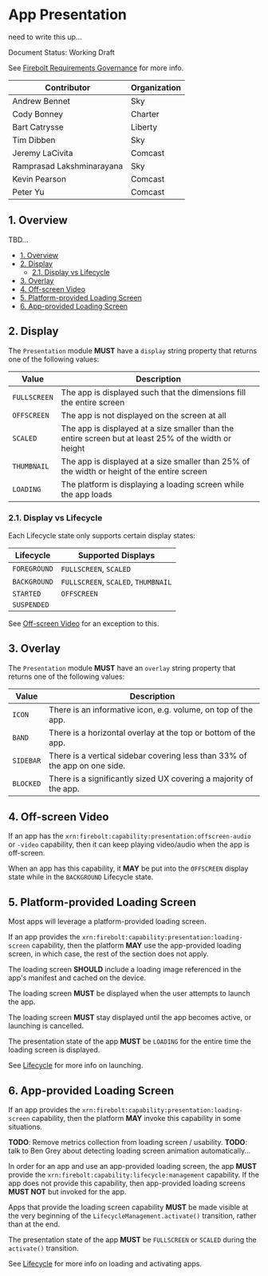 # App Presentation
need to write this up...

Document Status: Working Draft

See [Firebolt Requirements Governance](../../governance.md) for more info.

| Contributor    | Organization   |
| -------------- | -------------- |
| Andrew Bennet            | Sky            |
| Cody Bonney   | Charter |
| Bart Catrysse            | Liberty           |
| Tim Dibben            | Sky            |
| Jeremy LaCivita            | Comcast            |
| Ramprasad Lakshminarayana | Sky |
| Kevin Pearson            | Comcast            |
| Peter Yu            | Comcast           |


## 1. Overview
TBD...

- [1. Overview](#1-overview)
- [2. Display](#2-display)
  - [2.1. Display vs Lifecycle](#21-display-vs-lifecycle)
- [3. Overlay](#3-overlay)
- [4. Off-screen Video](#4-off-screen-video)
- [5. Platform-provided Loading Screen](#5-platform-provided-loading-screen)
- [6. App-provided Loading Screen](#6-app-provided-loading-screen)


## 2. Display
The `Presentation` module **MUST** have a `display` string property that returns one of the following values:

| Value | Description |
|-------|-------------|
| `FULLSCREEN` | The app is displayed such that the dimensions fill the entire screen |
| `OFFSCREEN`  | The app is not displayed on the screen at all |
| `SCALED`     | The app is displayed at a size smaller than the entire screen but at least 25% of the width or height |
| `THUMBNAIL` | The app is displayed at a size smaller than 25% of the width or height of the entire screen |
| `LOADING` | The platform is displaying a loading screen while  the app loads | 

### 2.1. Display vs Lifecycle
Each Lifecycle state only supports certain display states:

| Lifecycle | Supported Displays |
|-------|-------------|
| `FOREGROUND` | `FULLSCREEN`, `SCALED` |
| `BACKGROUND` | `FULLSCREEN`, `SCALED`, `THUMBNAIL` |
| `STARTED`    | `OFFSCREEN` |
| `SUSPENDED`  |             |

See [Off-screen Video](#2-offscreen-video) for an exception to this.

## 3. Overlay
The `Presentation` module **MUST** have an `overlay` string property that returns one of the following values:

| Value | Description |
|-------|-------------|
| `ICON` | There is an informative icon, e.g. volume, on top of the app. |
| `BAND`  | There is a horizontal overlay at the top or bottom of the app. |
| `SIDEBAR`     | There is a vertical sidebar covering less than 33% of the app on one side. |
| `BLOCKED` | There is a significantly sized UX covering a majority of the app. |

## 4. Off-screen Video
If an app has the `xrn:firebolt:capability:presentation:offscreen-audio` or `-video` capability, then it can keep playing video/audio when the app is off-screen.

When an app has this capability, it **MAY** be put into the `OFFSCREEN` display state while in the `BACKGROUND` Lifecycle state.

## 5. Platform-provided Loading Screen
Most apps will leverage a platform-provided loading screen.

If an app provides the `xrn:firebolt:capability:presentation:loading-screen`
capability, then the platform **MAY** use the app-provided loading screen, in
which case, the rest of the section does not apply.

The loading screen **SHOULD** include a loading image referenced in the app's
manifest and cached on the device.

The loading screen **MUST** be displayed when the user attempts to launch the
app.

The loading screen **MUST** stay displayed until the app becomes active, or
launching is cancelled.

The presentation state of the app **MUST** be `LOADING` for the entire time
the loading screen is displayed.

See [Lifecycle](./index.md) for more info on launching.

## 6. App-provided Loading Screen
If an app provides the `xrn:firebolt:capability:presentation:loading-screen`
capability, then the platform **MAY** invoke this capability in some situations.


**TODO**: Remove metrics collection from loading screen / usability.
**TODO**: talk to Ben Grey about detecting loading screen animation automatically...

In order for an app and use an app-provided loading screen, the app **MUST**
provide the `xrn:firebolt:capability:lifecycle:management` capability. If the app
does not provide this capability, then app-provided loading screens **MUST NOT**
but invoked for the app. 

Apps that provide the loading screen capability **MUST** be made visible at
the very beginning of the `LifecycleManagement.activate()` transition, rather
than at the end.

The presentation state of the app **MUST** be `FULLSCREEN` or `SCALED` during
the `activate()` transition.

See [Lifecycle](./index.md) for more info on loading and activating apps.
